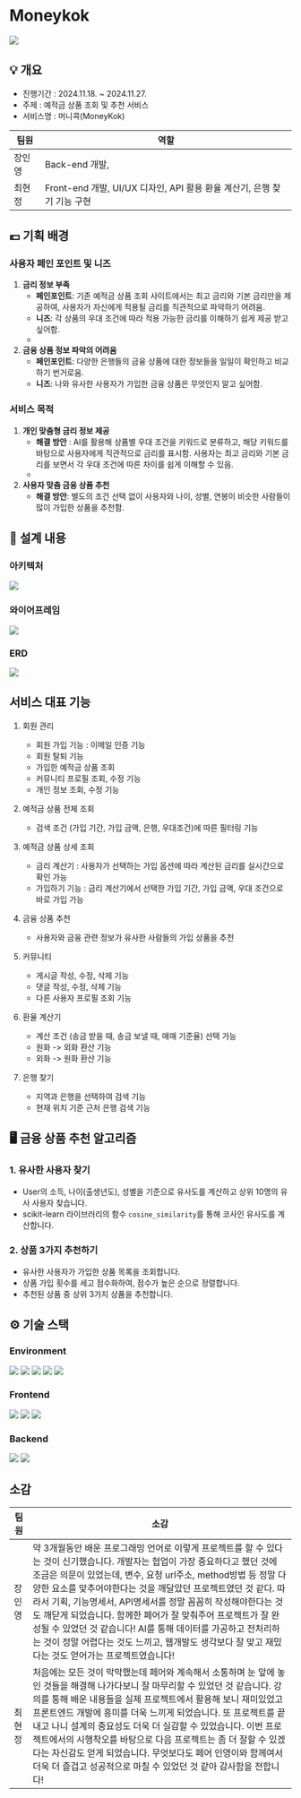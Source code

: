 # Moneykok
 <img src="final-pjt-front\MoneyKok\public\mainpage.jpg">


## 💡 개요
- 진행기간 : 2024.11.18. ~ 2024.11.27.
- 주제 :  예적금 상품 조회 및 추천 서비스
- 서비스명 : 머니콕(MoneyKok)
  
|   팀원    | 역할 |
|--------|-------|
|   장인영  | Back-end 개발, |
|최현정| Front-end 개발, UI/UX 디자인, API 활용 환율 계산기, 은행 찾기 기능 구현 |


## 💷 기획 배경
### 사용자 페인 포인트 및 니즈

1. **금리 정보 부족**
    - **페인포인트**: 기존 예적금 상품 조회 사이트에서는 최고 금리와 기본 금리만을 제공하여, 사용자가 자신에게 적용될 금리를 직관적으로 파악하기 어려움.
    - **니즈**: 각 상품의 우대 조건에 따라 적용 가능한 금리를 이해하기 쉽게 제공 받고 싶어함.
    - 
2. **금융 상품 정보 파악의 어려움**
    - **페인포인트**: 다양한 은행들의 금융 상품에 대한 정보들을 일일이 확인하고 비교하기 번거로움.
    - **니즈**: 나와 유사한 사용자가 가입한 금융 상품은 무엇인지 알고 싶어함.

### 서비스 목적

1. **개인 맞춤형 금리 정보 제공**
    - **해결 방안** :  AI를 활용해 상품별 우대 조건을 키워드로 분류하고, 해당 키워드를 바탕으로 사용자에게 직관적으로 금리를 표시함. 사용자는 최고 금리와 기본 금리를 보면서 각 우대 조건에 따른 차이를 쉽게 이해할 수 있음.
    - 
2. **사용자 맞춤 금융 상품 추천**
    - **해결 방안**: 별도의 조건 선택 없이 사용자와 나이, 성별, 연봉이 비슷한 사람들이 많이 가입한 상품을 추천함. 


## 📄 설계 내용 
### 아키텍처
 <img src="final-pjt-front\MoneyKok\public\readme_image\architecture.png">

### 와이어프레임
 <img src="final-pjt-front\MoneyKok\public\readme_image\wireframe.jpg">

### ERD
 <img src="final-pjt-front\MoneyKok\public\readme_image\ERD.png">




## 서비스 대표 기능
1. 회원 관리
   - 회원 가입 기능 : 이메일 인증 기능
   - 회원 탈퇴 기능
   - 가입한 예적금 상품 조회
   - 커뮤니티 프로필 조회, 수정 기능
   - 개인 정보 조회, 수정 기능 
   
   
2. 예적금 상품 전체 조회
   - 검색 조건 (가입 기간, 가입 금액, 은행, 우대조건)에 따른 필터링 기능


3. 예적금 상품 상세 조회
   - 금리 계산기 : 사용자가 선택하는 가입 옵션에 따라 계산된 금리를 실시간으로 확인 가능
   - 가입하기 기능 : 금리 계산기에서 선택한 가입 기간, 가입 금액, 우대 조건으로 바로 가입 가능


4. 금융 상품 추천 
   - 사용자와 금융 관련 정보가 유사한 사람들의 가입 상품을 추천


5. 커뮤니티 
   - 게시글 작성, 수정, 삭제 기능
   - 댓글 작성, 수정, 삭제 기능 
   - 다른 사용자 프로필 조회 기능


6.  환율 계산기
    - 계산 조건 (송금 받을 때, 송금 보낼 때, 매매 기준율) 선택 가능
    - 원화 -> 외화 환산 기능
    - 외화 -> 원화 환산 기능
  

7.  은행 찾기
    - 지역과 은행을 선택하여 검색 기능
    - 현재 위치 기준 근처 은행 검색 기능


## 🖥️ 금융 상품 추천 알고리즘
### 1. 유사한 사용자 찾기
- User의 소득, 나이(출생년도), 성별을 기준으로 유사도를 계산하고 상위 10명의 유사 사용자 찾습니다.
- scikit-learn 라이브러리의 함수 `cosine_similarity`를 통해 코사인 유사도를 계산합니다.
### 2. 상품 3가지 추천하기
- 유사한 사용자가 가입한 상품 목록을 조회합니다.
- 상품 가입 횟수를 세고 점수화하여, 점수가 높은 순으로 정렬합니다.
- 추천된 상품 중 상위 3가지 상품을 추천합니다.


##  ⚙️ 기술 스택
### Environment
 <img src="https://img.shields.io/badge/GITHUB-181717?style=for-the-badge&logo=GITHUB&logoColor=white"> <img src="https://img.shields.io/badge/GIT-F05032?style=for-the-badge&logo=GIT&logoColor=white"> <img src="https://img.shields.io/badge/Visual Studio Code-007ACC?style=for-the-badge&logo=Visual Studio Code&logoColor=white"/> <img src="https://img.shields.io/badge/figma-F24E1E?style=for-the-badge&logo=figma&logoColor=white"> <img src="https://img.shields.io/badge/notion-000000?style=for-the-badge&logo=notion&logoColor=white">

### Frontend
<img src="https://img.shields.io/badge/JavaScript-F7DF1E?style=for-the-badge&logo=JavaScript&logoColor=white"> <img src="https://img.shields.io/badge/Bootstrap-952B3?style=for-the-badge&logo=Bootstrap&logoColor=white"> <img src="https://img.shields.io/badge/Axios-5A29E4?style=for-the-badge&logo=Axios&logoColor=white">


### Backend
<img src="https://img.shields.io/badge/Python-3776AB?style=for-the-badge&logo=python&logoColor=white"> <img src="https://img.shields.io/badge/Django-092E20?style=for-the-badge&logo=Django&logoColor=white">


## 소감
| 팀원     | 소감 |
|--------|-------|
|장인영| 약 3개월동안 배운 프로그래밍 언어로 이렇게 프로젝트를 할 수 있다는 것이 신기했습니다. 개발자는 협업이 가장 중요하다고 했던 것에 조금은 의문이 있었는데, 변수, 요청 url주소, method방법 등 정말 다양한 요소를 맞추어야한다는 것을 깨달았던 프로젝트였던 것 같다. 따라서 기획, 기능명세서, API명세서를 정말 꼼꼼히 작성해야한다는 것도 깨닫게 되었습니다. 함께한 페어가 잘 맞춰주어 프로젝트가 잘 완성될 수 있었던 것 같습니다! AI를 통해 데이터를 가공하고 전처리하는 것이 정말 어렵다는 것도 느끼고, 웹개발도 생각보다 잘 맞고 재밌다는 것도 얻어가는 프로젝트였습니다!|
|최현정| 처음에는 모든 것이 막막했는데 페어와 계속해서 소통하며 눈 앞에 놓인 것들을 해결해 나가다보니 잘 마무리할 수 있었던 것 같습니다. 강의를 통해 배운 내용들을 실제 프로젝트에서 활용해 보니 재미있었고 프론트엔드 개발에 흥미를 더욱 느끼게 되었습니다. 또 프로젝트를 끝내고 나니 설계의 중요성도 더욱 더 실감할 수 있었습니다. 이번 프로젝트에서의 시행착오를 바탕으로 다음 프로젝트는 좀 더 잘할 수 있겠다는 자신감도 얻게 되었습니다. 무엇보다도 페어 인영이와 함께여서 더욱 더 즐겁고 성공적으로 마칠 수 있었던 것 같아 감사함을 전합니다!